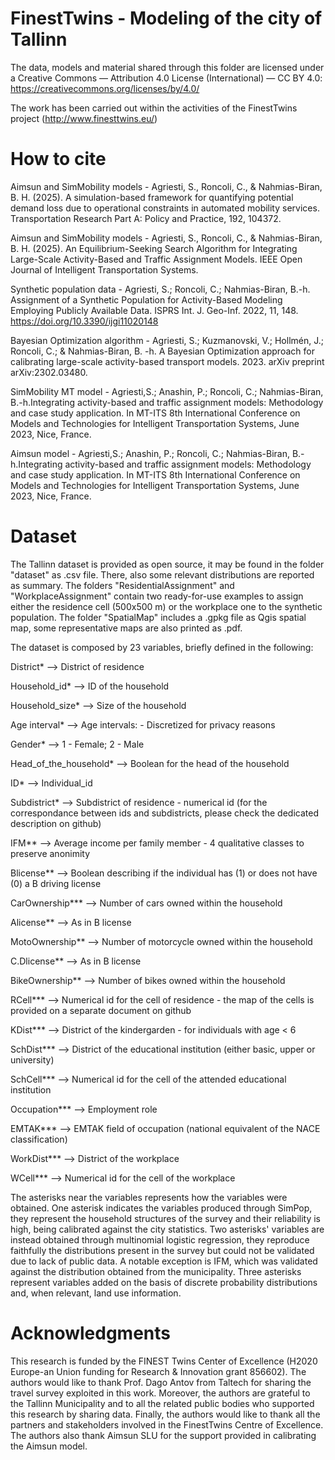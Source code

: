 # FinestTwins - Modeling of the city of Tallinn
The data, models and material shared through this folder are licensed under a Creative Commons — Attribution 4.0 License (International) — CC BY 4.0: https://creativecommons.org/licenses/by/4.0/

The work has been carried out within the activities of the FinestTwins project (http://www.finesttwins.eu/)

# How to cite
Aimsun and SimMobility models - Agriesti, S., Roncoli, C., & Nahmias-Biran, B. H. (2025). A simulation-based framework for quantifying potential demand loss due to operational constraints in automated mobility services. Transportation Research Part A: Policy and Practice, 192, 104372.

Aimsun and SimMobility models - Agriesti, S., Roncoli, C., & Nahmias-Biran, B. H. (2025). An Equilibrium-Seeking Search Algorithm for Integrating Large-Scale Activity-Based and Traffic Assignment Models. IEEE Open Journal of Intelligent Transportation Systems.

Synthetic population data - Agriesti, S.; Roncoli, C.; Nahmias-Biran, B.-h. Assignment of a Synthetic Population for Activity-Based Modeling Employing Publicly Available Data. ISPRS Int. J. Geo-Inf. 2022, 11, 148. https://doi.org/10.3390/ijgi11020148

Bayesian Optimization algorithm - Agriesti, S.; Kuzmanovski, V.; Hollmén, J.; Roncoli, C.; & Nahmias-Biran, B. -h. A Bayesian Optimization approach for calibrating large-scale activity-based transport models. 2023. arXiv preprint arXiv:2302.03480.

SimMobility MT model - Agriesti,S.; Anashin, P.; Roncoli, C.; Nahmias-Biran, B.-h.Integrating activity-based and traffic assignment models: Methodology and case study application. In MT-ITS 8th International Conference on Models and Technologies for Intelligent Transportation Systems, June 2023, Nice, France.

Aimsun model - Agriesti,S.; Anashin, P.; Roncoli, C.; Nahmias-Biran, B.-h.Integrating activity-based and traffic assignment models: Methodology and case study application. In MT-ITS 8th International Conference on Models and Technologies for Intelligent Transportation Systems, June 2023, Nice, France.

# Dataset
The Tallinn dataset is provided as open source, it may be found in the folder "dataset" as .csv file. There, also some relevant distributions are reported as summary. The folders "ResidentialAssignment" and "WorkplaceAssignment" contain two ready-for-use examples to assign either the residence cell (500x500 m) or the workplace one to the synthetic population. The folder "SpatialMap" includes a .gpkg file as Qgis spatial map, some representative maps are also printed as .pdf.

The dataset is composed by 23 variables, briefly defined in the following:    

District* -->	District of residence

Household_id*	--> ID of the household

Household_size*	--> Size of the household

Age interval*	-->	Age intervals: - Discretized for privacy reasons

Gender*	-->	1 - Female; 2 - Male

Head_of_the_household*	-->	Boolean for the head of the household

ID*	-->	Individual_id

Subdistrict*	-->	Subdistrict of residence - numerical id (for the correspondance between ids and subdistricts, please check the dedicated description on github)

IFM**	-->	Average income per family member - 4 qualitative classes to preserve anonimity

Blicense**	-->	Boolean describing if the individual has (1) or does not have (0) a B driving license

CarOwnership***	-->	Number of cars owned within the household

Alicense**	-->	As in B license

MotoOwnership**	-->	Number of motorcycle owned within the household

C.Dlicense**	-->	As in B license

BikeOwnership**	-->	Number of bikes owned within the household

RCell***	-->	Numerical id for the cell of residence - the map of the cells is provided on a separate document on github

KDist***	-->	District of the kindergarden - for individuals with age < 6

SchDist***	-->	District of the educational institution (either basic, upper or university)

SchCell***	-->	Numerical id for the cell of the attended educational institution

Occupation***	-->	Employment role

EMTAK***	-->	EMTAK field of occupation (national equivalent of the NACE classification)

WorkDist***	-->	District of the workplace

WCell***	-->	Numerical id for the cell of the workplace

The asterisks near the variables represents how the variables were obtained. One asterisk indicates the variables produced through SimPop, they represent the household structures of the survey and their reliability is high, being calibrated against the city statistics. Two asterisks' variables are instead obtained through multinomial logistic regression, they reproduce faithfully the distributions present in the survey but could not be validated due to lack of public data. A notable exception is IFM, which was validated against the distribution obtained from the municipality. Three asterisks represent variables added on the basis of discrete probability distributions and, when relevant, land use information.


# Acknowledgments 
This research is funded by the FINEST Twins Center of Excellence (H2020 Europe-an Union funding for Research & Innovation grant 856602). 
The authors would like to thank Prof. Dago Antov from Taltech for sharing the travel survey exploited in this work. Moreover, the authors are grateful to the Tallinn Municipality and to all the related public bodies who supported this research by sharing data. Finally, the authors would like to thank all the partners and stakeholders involved in the FinestTwins Centre of Excellence. The authors also thank Aimsun SLU for the support provided in calibrating the Aimsun model.
